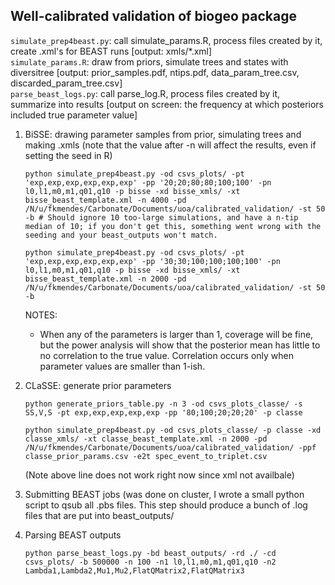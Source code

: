 ## Well-calibrated validation of biogeo package

`simulate_prep4beast.py`: call simulate_params.R, process files created by it, create .xml's for BEAST runs [output: xmls/*.xml]    
`simulate_params.R`: draw from priors, simulate trees and states with diversitree [output: prior_samples.pdf, ntips.pdf, data_param_tree.csv, discarded_param_tree.csv]    
`parse_beast_logs.py`: call parse_log.R, process files created by it, summarize into results [output on screen: the frequency at which posteriors included true parameter value]    

1) BiSSE: drawing parameter samples from prior, simulating trees and making .xmls (note that the value after -n will affect the results, even if setting the seed in R)

    ``python simulate_prep4beast.py -od csvs_plots/ -pt 'exp,exp,exp,exp,exp,exp' -pp '20;20;80;80;100;100' -pn l0,l1,m0,m1,q01,q10 -p bisse -xd bisse_xmls/ -xt bisse_beast_template.xml -n 4000 -pd /N/u/fkmendes/Carbonate/Documents/uoa/calibrated_validation/ -st 50 -b # Should ignore 10 too-large simulations, and have a n-tip median of 10; if you don't get this, something went wrong with the seeding and your beast_outputs won't match.``    

    ``python simulate_prep4beast.py -od csvs_plots/ -pt 'exp,exp,exp,exp,exp,exp' -pp '30;30;100;100;100;100' -pn l0,l1,m0,m1,q01,q10 -p bisse -xd bisse_xmls/ -xt bisse_beast_template.xml -n 2000 -pd /N/u/fkmendes/Carbonate/Documents/uoa/calibrated_validation/ -st 50 -b``    
    
    NOTES:    
    - When any of the parameters is larger than 1, coverage will be fine, but the power analysis will show that the posterior mean has little to no correlation to the true value. Correlation occurs only when parameter values are smaller than 1-ish. 

2) CLaSSE: generate prior parameters    

    ``python generate_priors_table.py -n 3 -od csvs_plots_classe/ -s SS,V,S -pt exp,exp,exp,exp,exp -pp '80;100;20;20;20' -p classe``    
        
    ``python simulate_prep4beast.py -od csvs_plots_classe/ -p classe -xd classe_xmls/ -xt classe_beast_template.xml -n 2000 -pd /N/u/fkmendes/Carbonate/Documents/uoa/calibrated_validation/ -ppf classe_prior_params.csv -e2t spec_event_to_triplet.csv``    
    
    (Note above line does not work right now since xml not availbale)    
    
2) Submitting BEAST jobs (was done on cluster, I wrote a small python script to qsub all .pbs files. This step should produce a bunch of .log files that are put into beast_outputs/    

3) Parsing BEAST outputs    

    ``python parse_beast_logs.py -bd beast_outputs/ -rd ./ -cd csvs_plots/ -b 500000 -n 100 -n1 l0,l1,m0,m1,q01,q10 -n2 Lambda1,Lambda2,Mu1,Mu2,FlatQMatrix2,FlatQMatrix3``    


